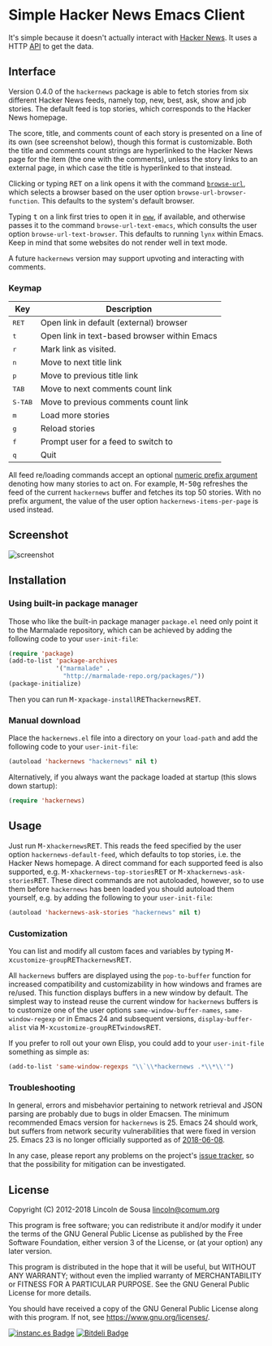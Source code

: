 # Simple Hacker News Emacs Client

It's simple because it doesn't actually interact with [Hacker
News](https://news.ycombinator.com/).  It uses a HTTP
[API](https://hacker-news.firebaseio.com/v0) to get the data.

## Interface

Version 0.4.0 of the `hackernews` package is able to fetch stories
from six different Hacker News feeds, namely top, new, best, ask, show
and job stories.  The default feed is top stories, which corresponds
to the Hacker News homepage.

The score, title, and comments count of each story is presented on a
line of its own (see screenshot below), though this format is
customizable.  Both the title and comments count strings are
hyperlinked to the Hacker News page for the item (the one with the
comments), unless the story links to an external page, in which case
the title is hyperlinked to that instead.

Clicking or typing <kbd>RET</kbd> on a link opens it with the command
[`browse-url`](https://www.gnu.org/software/emacs/manual/html_node/emacs/Browse_002dURL.html),
which selects a browser based on the user option
`browse-url-browser-function`.  This defaults to the system's default
browser.

Typing <kbd>t</kbd> on a link first tries to open it in
[`eww`](https://www.gnu.org/software/emacs/manual/html_node/eww/index.html),
if available, and otherwise passes it to the command
`browse-url-text-emacs`, which consults the user option
`browse-url-text-browser`.  This defaults to running `lynx` within
Emacs.  Keep in mind that some websites do not render well in text
mode.

A future `hackernews` version may support upvoting and interacting
with comments.

### Keymap

| Key              | Description                                  |
|------------------|----------------------------------------------|
| <kbd>RET</kbd>   | Open link in default (external) browser      |
| <kbd>t</kbd>     | Open link in text-based browser within Emacs |
| <kbd>r</kbd>     | Mark link as visited.                        |
| <kbd>n</kbd>     | Move to next title link                      |
| <kbd>p</kbd>     | Move to previous title link                  |
| <kbd>TAB</kbd>   | Move to next comments count link             |
| <kbd>S-TAB</kbd> | Move to previous comments count link         |
| <kbd>m</kbd>     | Load more stories                            |
| <kbd>g</kbd>     | Reload stories                               |
| <kbd>f</kbd>     | Prompt user for a feed to switch to          |
| <kbd>q</kbd>     | Quit                                         |

All feed re/loading commands accept an optional [numeric prefix
argument](https://www.gnu.org/software/emacs/manual/html_node/emacs/Arguments.html)
denoting how many stories to act on.  For example,
<kbd>M-5</kbd><kbd>0</kbd><kbd>g</kbd> refreshes the feed of the
current `hackernews` buffer and fetches its top 50 stories.  With no
prefix argument, the value of the user option
`hackernews-items-per-page` is used instead.

## Screenshot

![screenshot](https://raw.github.com/clarete/hackernews.el/master/Screenshot.png)

## Installation

### Using built-in package manager

Those who like the built-in package manager `package.el` need only
point it to the Marmalade repository, which can be achieved by adding
the following code to your `user-init-file`:

```el
(require 'package)
(add-to-list 'package-archives
             '("marmalade" .
               "http://marmalade-repo.org/packages/"))
(package-initialize)
```

Then you can run
<kbd>M-x</kbd>`package-install`<kbd>RET</kbd>`hackernews`<kbd>RET</kbd>.

### Manual download

Place the `hackernews.el` file into a directory on your `load-path`
and add the following code to your `user-init-file`:

```el
(autoload 'hackernews "hackernews" nil t)
```

Alternatively, if you always want the package loaded at startup (this
slows down startup):

```el
(require 'hackernews)
```

## Usage

Just run <kbd>M-x</kbd>`hackernews`<kbd>RET</kbd>.  This reads the
feed specified by the user option `hackernews-default-feed`, which
defaults to top stories, i.e. the Hacker News homepage.  A direct
command for each supported feed is also supported, e.g.
<kbd>M-x</kbd>`hackernews-top-stories`<kbd>RET</kbd> or
<kbd>M-x</kbd>`hackernews-ask-stories`<kbd>RET</kbd>.  These direct
commands are not autoloaded, however, so to use them before
`hackernews` has been loaded you should autoload them yourself, e.g.
by adding the following to your `user-init-file`:

```el
(autoload 'hackernews-ask-stories "hackernews" nil t)
```

### Customization

You can list and modify all custom faces and variables by typing
<kbd>M-x</kbd>`customize-group`<kbd>RET</kbd>`hackernews`<kbd>RET</kbd>.

All `hackernews` buffers are displayed using the `pop-to-buffer`
function for increased compatibility and customizability in how
windows and frames are re/used.  This function displays buffers in a
new window by default.  The simplest way to instead reuse the current
window for `hackernews` buffers is to customize one of the user
options `same-window-buffer-names`, `same-window-regexp` or in Emacs
24 and subsequent versions, `display-buffer-alist` via
<kbd>M-x</kbd>`customize-group`<kbd>RET</kbd>`windows`<kbd>RET</kbd>.

If you prefer to roll out your own Elisp, you could add to your
`user-init-file` something as simple as:

```el
(add-to-list 'same-window-regexps "\\`\\*hackernews .*\\*\\'")
```

### Troubleshooting

In general, errors and misbehavior pertaining to network retrieval and
JSON parsing are probably due to bugs in older Emacsen.  The minimum
recommended Emacs version for `hackernews` is 25.  Emacs 24 should
work, but suffers from network security vulnerabilities that were
fixed in version 25.  Emacs 23 is no longer officially supported as of
[2018-06-08](https://github.com/clarete/hackernews.el/issues/46).

In any case, please report any problems on the project's [issue
tracker](https://github.com/clarete/hackernews.el/issues), so that the
possibility for mitigation can be investigated.

## License

Copyright (C) 2012-2018 Lincoln de Sousa <lincoln@comum.org>

This program is free software; you can redistribute it and/or modify
it under the terms of the GNU General Public License as published by
the Free Software Foundation, either version 3 of the License, or
(at your option) any later version.

This program is distributed in the hope that it will be useful,
but WITHOUT ANY WARRANTY; without even the implied warranty of
MERCHANTABILITY or FITNESS FOR A PARTICULAR PURPOSE.  See the
GNU General Public License for more details.

You should have received a copy of the GNU General Public License
along with this program.  If not, see <https://www.gnu.org/licenses/>.

[![instanc.es Badge](https://instanc.es/bin/clarete/hackernews.el.png)](http://instanc.es)
[![Bitdeli Badge](https://d2weczhvl823v0.cloudfront.net/clarete/hackernews.el/trend.png)](https://bitdeli.com/free "Bitdeli Badge")
